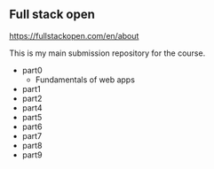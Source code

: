## Full stack open
https://fullstackopen.com/en/about

This is my main submission repository for the course.

- part0
    - Fundamentals of web apps
- part1
- part2
- part4
- part5
- part6
- part7
- part8
- part9